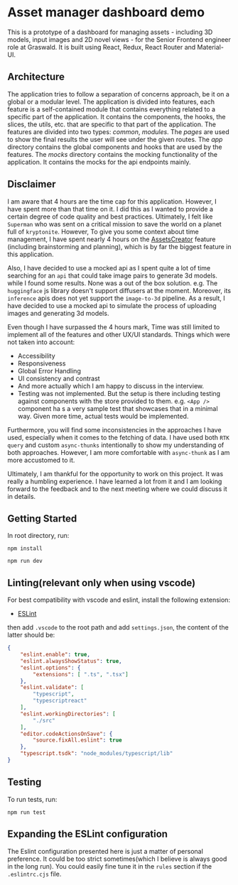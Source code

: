 # Asset manager dashboard demo

This is a prototype of a dashboard for managing assets - including 3D models, input images and 2D novel views - for the Senior Frontend engineer role at Graswald. It is built using React, Redux, React Router and Material-UI.

## Architecture

The application tries to follow a separation of concerns approach, be it on a global or a modular level. The application is divided into features, each feature is a self-contained module that contains everything related to a specific part of the application. It contains the components, the hooks, the slices, the utils, etc. that are specific to that part of the application. The features are divided into two types: _common_, _modules_. The _pages_ are used to show  the final results the user will see under the given routes. The _app_ directory contains the global components and hooks that are used by the features. The _mocks_ directory contains the mocking functionality of the application. It contains the mocks for the api endpoints mainly.

## Disclaimer

I am aware that 4 hours are the time cap for this application. However, I have spent more than that time on it. I did this as I wanted to provide a certain degree of code quality and best practices. Ultimately, I felt like `Superman` who was sent on a critical mission to save the world on a planet full of `kryptonite`. However, To give you some context about time management, I have spent nearly 4 hours on the [AssetsCreator](./src/features/modules/AssetsCreator/) feature (including brainstorming and planning), which is by far the biggest feature in this application.

Also, I have decided to use a mocked api as I spent quite a lot of time searching for an `api` that could take image pairs to generate 3d models. while I found some results. None was a out of the box solution. e.g. The `huggingface` js library doesn't support diffusers at the moment. Moreover, its `inference` apis does not yet support the `image-to-3d` pipeline. As a result, I have decided to use a mocked api to simulate the process of uploading images and generating 3d models.

Even though I have surpassed the 4 hours mark, Time was still limited to implement all of the features and other UX/UI standards. Things which were not taken into account:

- Accessibility
- Responsiveness
- Global Error Handling
- UI consistency and contrast
- And more actually which I am happy to discuss in the interview.
- Testing was not implemented. But the setup is there including testing against components with the store provided to them. e.g. `<App />` component ha s a very sample test that showcases that in a minimal way. Given more time, actual tests would be implemented.

Furthermore, you will find some inconsistencies in the approaches I have used, especially when it comes to the fetching of data. I have used both `RTK query` and custom `async-thunks` intentionally to show my understanding of both approaches. However, I am more comfortable with `async-thunk` as I am more accustomed to it.

Ultimately, I am thankful for the opportunity to work on this project. It was really a humbling experience. I have learned a lot from it and I am looking forward to the feedback and to the next meeting where we could discuss it in details.

## Getting Started

In root directory, run:

```npm install```

```npm run dev```

## Linting(relevant only when using vscode)

For best compatibility with vscode and eslint, install the following extension:

- [ESLint](https://marketplace.visualstudio.com/items?itemName=dbaeumer.vscode-eslint)

then add `.vscode` to the root path and add `settings.json`, the content of the latter should be:

```json
{
    "eslint.enable": true,
    "eslint.alwaysShowStatus": true,
    "eslint.options": {
        "extensions": [ ".ts", ".tsx"]
    },
    "eslint.validate": [
        "typescript",
        "typescriptreact"
    ],
    "eslint.workingDirectories": [
        "./src"
    ],
    "editor.codeActionsOnSave": {
        "source.fixAll.eslint": true
    },
    "typescript.tsdk": "node_modules/typescript/lib"
}
```

## Testing

To run tests, run:

```npm run test```

## Expanding the ESLint configuration

The Eslint configuration presented here is just a matter of personal preference. It could be too strict sometimes(which I believe is always good in the long run). You could easily fine tune it in the `rules` section if the `.eslintrc.cjs` file.

